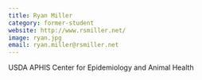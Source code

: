 ```yaml
---
title: Ryan Miller
category: former-student
website: http://www.rsmiller.net/
image: ryan.jpg
email: ryan.miller@rsmiller.net
---
```

USDA APHIS Center for Epidemiology and Animal Health

<!--
I am a senior analyst and ecologist with United States Department of Agriculture Center for Epidemiology and Animal Health. I am broadly interested in landscape and population ecology, with special interests in disease ecology and conservation biology. Specifically, I am interested in the mechanisms that drive contact and transmission of pathogens at the wildlife-livestock interface.  Furthermore, I am interested in how policy can be established to mitigate transmission. Specific systems I study include the cervid-cattle interface, feral swine-livestock interface, and wild bird-domestic fowl interface.
-->